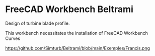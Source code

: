 # FreeCAD Workbench Beltrami
Design of turbine blade profile.

This workbench necessitates the installation of FreeCAD Workbench Curves

https://github.com/Simturb/Beltrami/blob/main/Exemples/Francis.png


